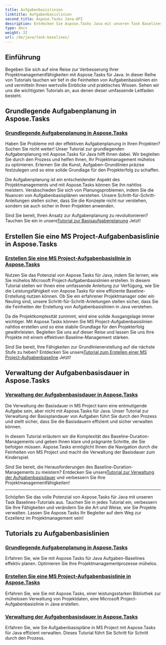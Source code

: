 ```yaml
---
title: Aufgabenbasislinien
linktitle: Aufgabenbasislinien
second_title: Aspose.Tasks Java-API
description: Entdecken Sie Aspose.Tasks Java mit unseren Task Baselines-Tutorials. Optimieren Sie die Aufgabenplanung, erstellen Sie MS Project-Aufgabenbasispläne und verwalten Sie die Dauer der Basispläne.
type: docs
weight: 32
url: /de/java/task-baselines/
---
```

## Einführung
Begeben Sie sich auf eine Reise zur Verbesserung Ihrer Projektmanagementfähigkeiten mit Aspose.Tasks für Java. In dieser Reihe von Tutorials tauchen wir tief in die Feinheiten von Aufgabenbasislinien ein und vermitteln Ihnen wertvolle Einblicke und praktisches Wissen. Sehen wir uns die wichtigsten Tutorials an, aus denen dieser umfassende Leitfaden besteht.

## Grundlegende Aufgabenplanung in Aspose.Tasks

### [Grundlegende Aufgabenplanung in Aspose.Tasks](./baseline-task-scheduling/)

Haben Sie Probleme mit der effektiven Aufgabenplanung in Ihren Projekten? Suchen Sie nicht weiter! Unser Tutorial zur grundlegenden Aufgabenplanung mit Aspose.Tasks für Java hilft Ihnen dabei. Wir begleiten Sie durch den Prozess und helfen Ihnen, Ihr Projektmanagement mühelos zu optimieren. Erlernen Sie die Kunst, Aufgaben-Grundlinien präzise festzulegen und so eine solide Grundlage für den Projekterfolg zu schaffen.

Die Aufgabenplanung ist ein entscheidender Aspekt des Projektmanagements und mit Aspose.Tasks können Sie ihn nahtlos meistern. Verabschieden Sie sich von Planungsproblemen, indem Sie die Nuancen von Aufgabenbasisplänen verstehen. Unsere Schritt-für-Schritt-Anleitungen stellen sicher, dass Sie die Konzepte nicht nur verstehen, sondern sie auch sicher in Ihren Projekten anwenden.

 Sind Sie bereit, Ihren Ansatz zur Aufgabenplanung zu revolutionieren? Tauchen Sie ein in unsere[Tutorial zur Basisaufgabenplanung](./baseline-task-scheduling/) Jetzt!

## Erstellen Sie eine MS Project-Aufgabenbasislinie in Aspose.Tasks

### [Erstellen Sie eine MS Project-Aufgabenbasislinie in Aspose.Tasks](./create-task-baseline/)

Nutzen Sie das Potenzial von Aspose.Tasks für Java, indem Sie lernen, wie Sie mühelos Microsoft Project-Aufgabenbasislinien erstellen. In diesem Tutorial stellen wir Ihnen eine umfassende Anleitung zur Verfügung, wie Sie die Leistungsfähigkeit von Aspose.Tasks für eine effiziente Baseline-Erstellung nutzen können. Ob Sie ein erfahrener Projektmanager oder ein Neuling sind, unsere Schritt-für-Schritt-Anleitungen stellen sicher, dass Sie die Feinheiten der Erstellung von Aufgabenbasislinien in Java verstehen.

Da die Projektkomplexität zunimmt, wird eine solide Ausgangslage immer wichtiger. Mit Aspose.Tasks können Sie MS Project-Aufgabenbasislinien nahtlos erstellen und so eine stabile Grundlage für den Projekterfolg gewährleisten. Begleiten Sie uns auf dieser Reise und lassen Sie uns Ihre Projekte mit einem effektiven Baseline-Management stärken.

 Sind Sie bereit, Ihre Fähigkeiten zur Grundlinienerstellung auf die nächste Stufe zu heben? Entdecken Sie unsere[Tutorial zum Erstellen einer MS Project-Aufgabenbaseline](./create-task-baseline/) Jetzt!

## Verwaltung der Aufgabenbasisdauer in Aspose.Tasks

### [Verwaltung der Aufgabenbasisdauer in Aspose.Tasks](./task-baseline-duration/)

Die Verwaltung der Basisdauer in MS Project kann eine entmutigende Aufgabe sein, aber nicht mit Aspose.Tasks für Java. Unser Tutorial zur Verwaltung der Basisplandauer von Aufgaben führt Sie durch den Prozess und stellt sicher, dass Sie die Basisdauern effizient und sicher verwalten können.

In diesem Tutorial erläutern wir die Komplexität des Baseline-Duration-Managements und geben Ihnen klare und prägnante Schritte, die Sie befolgen müssen. Aspose.Tasks ermöglicht Ihnen die Navigation durch die Feinheiten von MS Project und macht die Verwaltung der Basisdauer zum Kinderspiel.

 Sind Sie bereit, die Herausforderungen des Baseline-Duration-Managements zu meistern? Entdecken Sie unsere[Tutorial zur Verwaltung der Aufgabenbasisdauer](./task-baseline-duration/) und verbessern Sie Ihre Projektmanagementfähigkeiten!

---

Schöpfen Sie das volle Potenzial von Aspose.Tasks für Java mit unseren Task Baselines-Tutorials aus. Tauchen Sie in jedes Tutorial ein, verbessern Sie Ihre Fähigkeiten und verändern Sie die Art und Weise, wie Sie Projekte verwalten. Lassen Sie Aspose.Tasks Ihr Begleiter auf dem Weg zur Exzellenz im Projektmanagement sein!

## Tutorials zu Aufgabenbasislinien
### [Grundlegende Aufgabenplanung in Aspose.Tasks](./baseline-task-scheduling/)
Erfahren Sie, wie Sie mit Aspose.Tasks für Java Aufgaben-Baselines effektiv planen. Optimieren Sie Ihre Projektmanagementprozesse mühelos.
### [Erstellen Sie eine MS Project-Aufgabenbasislinie in Aspose.Tasks](./create-task-baseline/)
Erfahren Sie, wie Sie mit Aspose.Tasks, einer leistungsstarken Bibliothek zur mühelosen Verwaltung von Projektdaten, eine Microsoft Project-Aufgabenbasislinie in Java erstellen.
### [Verwaltung der Aufgabenbasisdauer in Aspose.Tasks](./task-baseline-duration/)
Erfahren Sie, wie Sie Aufgabenbasispläne in MS Project mit Aspose.Tasks für Java effizient verwalten. Dieses Tutorial führt Sie Schritt für Schritt durch den Prozess.